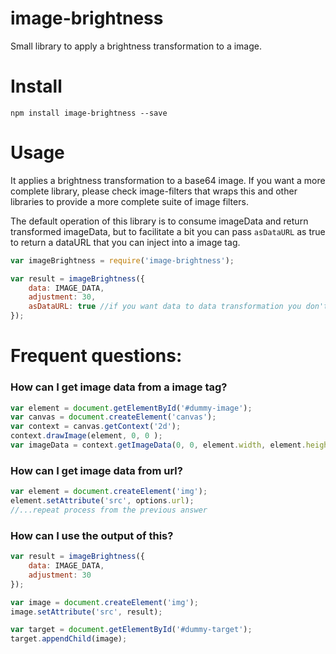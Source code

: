 # image-brightness

Small library to apply a brightness transformation to a image.

# Install

```
npm install image-brightness --save
```

# Usage
It applies a brightness transformation to a base64 image. If you want a more complete library, please check image-filters that wraps this and other libraries to provide a more complete suite of image filters.

The default operation of this library is to consume imageData and return transformed imageData, but to facilitate a bit you can pass `asDataURL` as true to return a dataURL that you can inject into a image tag.

```js
var imageBrightness = require('image-brightness');

var result = imageBrightness({
    data: IMAGE_DATA,
    adjustment: 30,
    asDataURL: true //if you want data to data transformation you don't need to include this
});
```

# Frequent questions:
### How can I get image data from a image tag?

```js
var element = document.getElementById('#dummy-image');
var canvas = document.createElement('canvas');
var context = canvas.getContext('2d');
context.drawImage(element, 0, 0 );
var imageData = context.getImageData(0, 0, element.width, element.height);
```

### How can I get image data from url?

```js
var element = document.createElement('img');
element.setAttribute('src', options.url);
//...repeat process from the previous answer
```

### How can I use the output of this?

```js
var result = imageBrightness({
    data: IMAGE_DATA,
    adjustment: 30
});

var image = document.createElement('img');
image.setAttribute('src', result);

var target = document.getElementById('#dummy-target');
target.appendChild(image);
```
